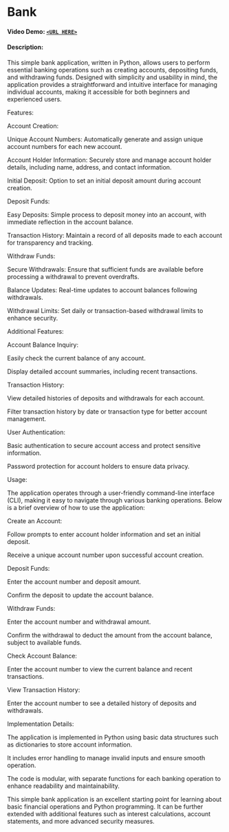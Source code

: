 # Bank

#### Video Demo:  [`<URL HERE>`](https://www.youtube.com/watch?v=NWdZRk9y2-8)

#### Description:

This simple bank application, written in Python, allows users to perform essential banking operations such as creating accounts, depositing funds, and withdrawing funds. Designed with simplicity and usability in mind, the application provides a straightforward and intuitive interface for managing individual accounts, making it accessible for both beginners and experienced users.

Features:

Account Creation:

Unique Account Numbers: Automatically generate and assign unique account numbers for each new account.

Account Holder Information: Securely store and manage account holder details, including name, address, and contact information.

Initial Deposit: Option to set an initial deposit amount during account creation.

Deposit Funds:

Easy Deposits: Simple process to deposit money into an account, with immediate reflection in the account balance.

Transaction History: Maintain a record of all deposits made to each account for transparency and tracking.

Withdraw Funds:

Secure Withdrawals: Ensure that sufficient funds are available before processing a withdrawal to prevent overdrafts.

Balance Updates: Real-time updates to account balances following withdrawals.

Withdrawal Limits: Set daily or transaction-based withdrawal limits to enhance security.

Additional Features:

Account Balance Inquiry:

Easily check the current balance of any account.

Display detailed account summaries, including recent transactions.

Transaction History:

View detailed histories of deposits and withdrawals for each account.

Filter transaction history by date or transaction type for better account management.

User Authentication:

Basic authentication to secure account access and protect sensitive information.

Password protection for account holders to ensure data privacy.

Usage:

The application operates through a user-friendly command-line interface (CLI), making it easy to navigate through various banking operations. Below is a brief overview of how to use the application:

Create an Account:

Follow prompts to enter account holder information and set an initial deposit.

Receive a unique account number upon successful account creation.

Deposit Funds:

Enter the account number and deposit amount.

Confirm the deposit to update the account balance.

Withdraw Funds:

Enter the account number and withdrawal amount.

Confirm the withdrawal to deduct the amount from the account balance, subject to available funds.

Check Account Balance:

Enter the account number to view the current balance and recent transactions.

View Transaction History:

Enter the account number to see a detailed history of deposits and withdrawals.

Implementation Details:

The application is implemented in Python using basic data structures such as dictionaries to store account information.

It includes error handling to manage invalid inputs and ensure smooth operation.

The code is modular, with separate functions for each banking operation to enhance readability and maintainability.

This simple bank application is an excellent starting point for learning about basic financial operations and Python programming. It can be further extended with additional features such as interest calculations, account statements, and more advanced security measures.

